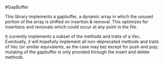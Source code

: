 #GapBuffer

This library implements a gapbuffer, a dynamic array in which the unused portion of the array is shifted on insertion & removal. This optimizes for insertions and removals which could occur at any point in the file.

It currently implements a subset of the methods and traits of a Vec. Eventually, it will hopefully implement all non-deprecated methods and traits of Vec (or similar equivalents, as the case may be) except for push and pop; mutating of the gapbuffer is only provided through the insert and delete methods.
